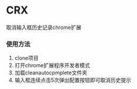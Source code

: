 # CRX
取消输入框历史记录chrome扩展

### 使用方法

1. clone项目
2. 打开chrome扩展程序开发者模式
3. 加载cleanautocpmplete文件夹
4. 输入框连续点击5次弹出配置按钮即可取消历史提示
